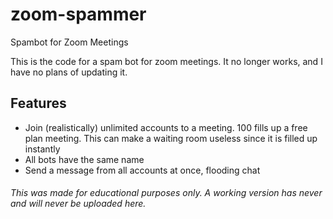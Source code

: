 # zoom-spammer
Spambot for Zoom Meetings

This is the code for a spam bot for zoom meetings. It no longer works, and I have no plans of updating it.

## Features
- Join (realistically) unlimited accounts to a meeting. 100 fills up a free plan meeting. This can make a waiting room useless since it is filled up instantly
- All bots have the same name
- Send a message from all accounts at once, flooding chat

###### This was made for educational purposes only. A working version has never and will never be uploaded here.
